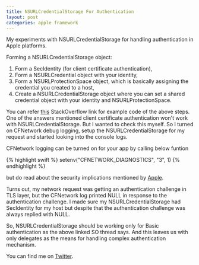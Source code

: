 ```yaml
---
title: NSURLCredentialStorage For Authentication
layout: post
categories: apple framework
---
```


My experiments with NSURLCredentialStorage for handling authentication in Apple platforms.

Forming a NSURLCredentialStorage object:

1. Form a SecIdentity (for client certificate authentication),
2. Form a NSURLCredential object with your identity,
3. Form a NSURLProtectionSpace object, which is basically assigning the credential you created to a host,
4. Create a NSURLCredentialStorage object where you can set a shared credential object with your identity and NSURLProtectionSpace.

You can refer [this] StackOverflow link for example code of the above steps. One of the answers mentioned client certificate authentication won't work with NSURLCredentialStorage. But I wanted to check this myself. So I turned on CFNetwork debug logging, setup the NSURLCredentialStorage for my request and started looking into the console logs.

CFNetwork logging can be turned on for your app by calling below funtion

{% highlight swift %}
setenv("CFNETWORK_DIAGNOSTICS", "3", 1)
{% endhighlight %}

but do read about the security implications mentioned by [Apple].

Turns out, my network request was getting an authentication challenge in TLS layer, but the CFNetwork log printed NULL in response to the authentication challenge. I made sure my NSURLCredentialStorage had SecIdentity for my host but despite that the authentication challenge was always replied with NULL. 

So, NSURLCredentialStorage should be working only for Basic authentication as the above linked SO thread says. And this leaves us with only delegates as the means for handling complex authentication mechanism. 

You can find me on [Twitter].

[this]: https://stackoverflow.com/questions/4164846/nsurlcredentialstorage-and-client-certificate-authentication
[Apple]: https://developer.apple.com/documentation/network/debugging_https_problems_with_cfnetwork_diagnostic_logging
[Twitter]: https://twitter.com/nikhil38036647